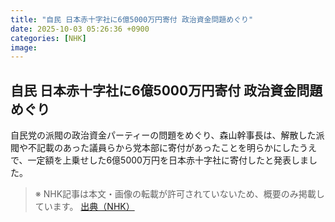 ```yaml
---
title: "自民 日本赤十字社に6億5000万円寄付 政治資金問題めぐり"
date: 2025-10-03 05:26:36 +0900
categories: [NHK]
image: 
---
```

## 自民 日本赤十字社に6億5000万円寄付 政治資金問題めぐり

自民党の派閥の政治資金パーティーの問題をめぐり、森山幹事長は、解散した派閥や不記載のあった議員らから党本部に寄付があったことを明らかにしたうえで、一定額を上乗せした6億5000万円を日本赤十字社に寄付したと発表しました。

> ※ NHK記事は本文・画像の転載が許可されていないため、概要のみ掲載しています。
[出典（NHK）](http://www3.nhk.or.jp/news/html/20251003/k10014940011000.html)
